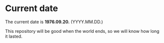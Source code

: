 # Current date

The current date is **1976.09.20.** (YYYY.MM.DD.)

This repository will be good when the world ends, so we will know how long it lasted.